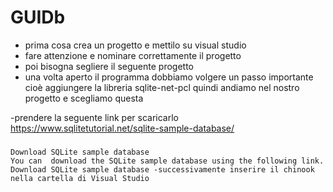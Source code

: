 # GUIDb
- prima cosa crea un progetto e mettilo su visual studio 
-  fare attenzione e nominare correttamente il progetto
-  poi bisogna segliere il seguente progetto 
-  una volta aperto il programma dobbiamo volgere un passo importante cioè aggiungere la libreria sqlite-net-pcl
   quindi andiamo nel nostro progetto e scegliamo questa

-prendere la seguente link per scaricarlo https://www.sqlitetutorial.net/sqlite-sample-database/ 
###
    Download SQLite sample database 
    You can  download the SQLite sample database using the following link.
    Download SQLite sample database -successivamente inserire il chinook nella cartella di Visual Studio
###
